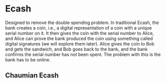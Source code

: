 # Ecash

Designed to remove the double spending problem. In traditional Ecash, the bank creates a coin, i.e., a digital representation of a coin with a unique serial number on it. It then gives the coin with the serial number to Alice, and Alice can prove the bank produced the coin using something called digital signatures (we will explore them later). Alice gives the coin to Bob and gets the sandwich, and Bob goes back to the bank, and the bank confirms the serial number has not been spent. The problem with this is the bank has to be online.

## Chaumian Ecash
